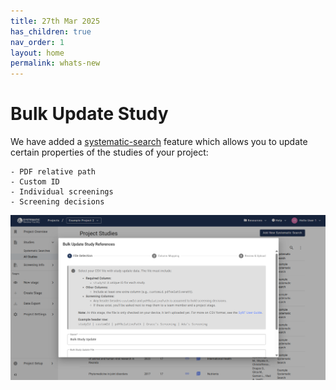 ```yaml
---
title: 27th Mar 2025
has_children: true
nav_order: 1
layout: home
permalink: whats-new
---
```


# Bulk Update Study 

We have added a [systematic-search](../systematic-search.html) feature which allows you to update certain properties of the studies of your project:

    - PDF relative path
    - Custom ID
    - Individual screenings
    - Screening decisions

![Bulk Update Studies](/figs/Fig_Bulk-Update-Studies.png)

